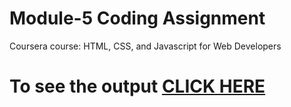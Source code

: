 
# Module-5 Coding Assignment

Coursera course: HTML, CSS, and Javascript for Web Developers

# To see the output [CLICK HERE](https://github.com/hrithik109/coursera_html_css_javascript_for_web_developers_solution/blob/main/module5_solution/index.html)
